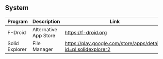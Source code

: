## System

| Program | Description | Link | Plugins | Comment |
| --- | --- | --- | --- | --- |
| F-Droid | Alternative App Store | https://f-droid.org |
| Solid Explorer | File Manager | https://play.google.com/store/apps/details?id=pl.solidexplorer2 |

